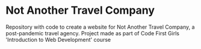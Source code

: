# Not Another Travel Company
Repository with code to create a website for Not Another Travel Company, a post-pandemic travel agency.
Project made as part of Code First Girls 'Introduction to Web Development' course


